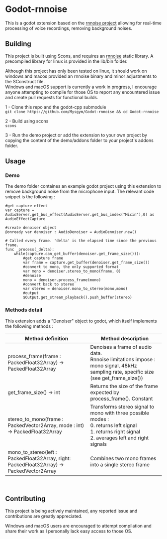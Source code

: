# Godot-rnnoise

This is a godot extension based on the [rnnoise project](https://gitlab.xiph.org/xiph/rnnoise) allowing for real-time processing of voice recordings, removing background noises.
<br>
## Building

This project is built using Scons, and requires an [rnnoise](https://gitlab.xiph.org/xiph/rnnoise) static library. A precompiled library for linux is provided in the lib/bin folder.

Although this project has only been tested on linux, it should work on windows and macos provided an rnnoise binary and minor adjustments to the SConstruct file.  
Windows and macOS support is currently a work in progress, I encourage anyone attempting to compile for those OS to report any encountered issue and create pull requests for functional builds.

  1 - Clone this repo and the godot-cpp submodule  
  `git clone https://github.com/Mysgym/Godot-rnnoise && cd Godot-rnnoise`

  2 - Build using scons  
  `scons`

  3 - Run the demo project or add the extension to your own project by copying the content of the demo/addons folder to your project's addons folder.
<br>

## Usage

### Demo

The demo folder containes an example godot project using this extension to remove background noise from the microphone input.
The relevant code snippet is the following :

```gdscript
#get capture effect
var capture = AudioServer.get_bus_effect(AudioServer.get_bus_index("Micin"),0) as AudioEffectCapture

#create denoiser object
@onready var denoiser : AudioDenoiser = AudioDenoiser.new()

# Called every frame. 'delta' is the elapsed time since the previous frame.
func _process(_delta):
	while(capture.can_get_buffer(denoiser.get_frame_size())):
		#get capture frame
		var frame = capture.get_buffer(denoiser.get_frame_size())
		#convert to mono, the only supported format
		var mono = denoiser.stereo_to_mono(frame, 0)
		#denoise
		mono = denoiser.process_frame(mono)
		#convert back to stereo
		var stereo = denoiser.mono_to_stereo(mono,mono)
		#output
		$Output.get_stream_playback().push_buffer(stereo)
```  
### Methods detail
This extension adds a "Denoiser" object to godot, which itself implements the following methods :

| Method definition | Method description |
| ------------------|--------------------|
| process_frame(frame : PackedFloat32Array) -> PackedFloat32Array | Denoises a frame of audio data.<br>Rnnoise limitations impose : mono signal, 48kHz sampling rate, specific size (see get_frame_size()) |
| get_frame_size() -> int | Returns the size of the frame expected by process_frame(). Constant |
| stereo_to_mono(frame : PackedVector2Array, mode : int) -> PackedFloat32Array | Transforms stereo signal to mono with three possible modes : <br> 0. returns left signal <br> 1. returns right signal <br> 2. averages left and right signals|
| mono_to_stereo(left : PackedFloat32Array, right: PackedFloat32Array) -> PackedVector2Array | Combines two mono frames into a single stereo frame|  
<br>  

## Contributing

This project is being actively maintained, any reported issue and contributions are greatly appreciated.

Windows and macOS users are encouraged to attempt compilation and share their work as I personally lack easy access to those OS.
